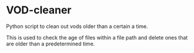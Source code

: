 # VOD-cleaner
Python script to clean out vods older than a certain a time. 

This is used to check the age of files within a file path and delete ones that are older than a predetermined time. 
